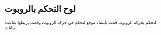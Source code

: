 # لوح التحكم بالروبوت
لتحكم بحركه الروبوت قمت بأنشاء موقع لتحكم في حركه الروبوت وقمت بربطها بقاعده بيانات 
